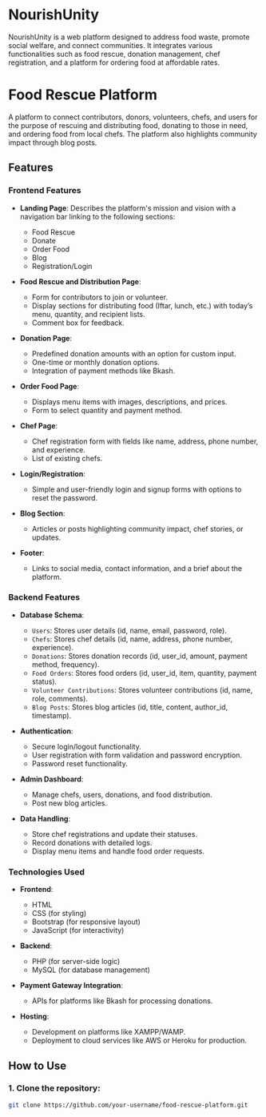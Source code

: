 # NourishUnity
NourishUnity is a web platform designed to address food waste, promote social welfare, and connect communities. It integrates various functionalities such as food rescue, donation management, chef registration, and a platform for ordering food at affordable rates. 
# Food Rescue Platform

A platform to connect contributors, donors, volunteers, chefs, and users for the purpose of rescuing and distributing food, donating to those in need, and ordering food from local chefs. The platform also highlights community impact through blog posts.

## Features

### Frontend Features
- **Landing Page**: Describes the platform's mission and vision with a navigation bar linking to the following sections:
  - Food Rescue
  - Donate
  - Order Food
  - Blog
  - Registration/Login

- **Food Rescue and Distribution Page**: 
  - Form for contributors to join or volunteer.
  - Display sections for distributing food (Iftar, lunch, etc.) with today’s menu, quantity, and recipient lists.
  - Comment box for feedback.

- **Donation Page**: 
  - Predefined donation amounts with an option for custom input.
  - One-time or monthly donation options.
  - Integration of payment methods like Bkash.

- **Order Food Page**: 
  - Displays menu items with images, descriptions, and prices.
  - Form to select quantity and payment method.

- **Chef Page**: 
  - Chef registration form with fields like name, address, phone number, and experience.
  - List of existing chefs.

- **Login/Registration**: 
  - Simple and user-friendly login and signup forms with options to reset the password.

- **Blog Section**: 
  - Articles or posts highlighting community impact, chef stories, or updates.

- **Footer**: 
  - Links to social media, contact information, and a brief about the platform.

### Backend Features
- **Database Schema**:
  - `Users`: Stores user details (id, name, email, password, role).
  - `Chefs`: Stores chef details (id, name, address, phone number, experience).
  - `Donations`: Stores donation records (id, user_id, amount, payment method, frequency).
  - `Food Orders`: Stores food orders (id, user_id, item, quantity, payment status).
  - `Volunteer Contributions`: Stores volunteer contributions (id, name, role, comments).
  - `Blog Posts`: Stores blog articles (id, title, content, author_id, timestamp).

- **Authentication**:
  - Secure login/logout functionality.
  - User registration with form validation and password encryption.
  - Password reset functionality.

- **Admin Dashboard**:
  - Manage chefs, users, donations, and food distribution.
  - Post new blog articles.

- **Data Handling**:
  - Store chef registrations and update their statuses.
  - Record donations with detailed logs.
  - Display menu items and handle food order requests.

### Technologies Used
- **Frontend**: 
  - HTML
  - CSS (for styling)
  - Bootstrap (for responsive layout)
  - JavaScript (for interactivity)

- **Backend**: 
  - PHP (for server-side logic)
  - MySQL (for database management)

- **Payment Gateway Integration**: 
  - APIs for platforms like Bkash for processing donations.

- **Hosting**: 
  - Development on platforms like XAMPP/WAMP.
  - Deployment to cloud services like AWS or Heroku for production.

## How to Use

### 1. Clone the repository:
```bash
git clone https://github.com/your-username/food-rescue-platform.git
